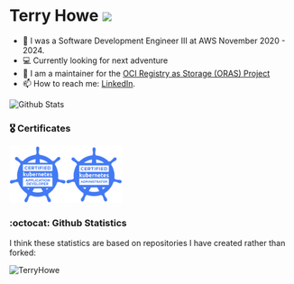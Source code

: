 # Terry Howe ![](https://komarev.com/ghpvc/?username=TerryHowe&color=green&&style=flat) 

- 👨 I was a Software Development Engineer III at AWS November 2020 - 2024.
- 💻 Currently looking for next adventure
- 🌱 I am a maintainer for the [OCI Registry as Storage (ORAS) Project](https://github.com/oras-project)
- 📫 How to reach me: [LinkedIn](https://www.linkedin.com/in/terrylhowe).

![Github Stats](https://github-readme-stats.vercel.app/api?username=TerryHowe&count_private=true&show_icons=true&theme=blue-green)

### 🎖 Certificates
<p align="left">
<a href="https://www.credly.com/badges/55d37421-1224-4fad-ac37-90dd7a97d215"><img src="https://github.com/cncf/artwork/blob/main/other/ckad/color/kubernetes-ckad-color.png?raw=true" alt="CKAD" width="100" height="100"/></a><a href="https://www.credly.com/badges/7f497d84-973c-4999-8c71-3491e4268200"><img src="https://github.com/cncf/artwork/blob/main/other/cka/color/kubernetes-cka-color.png?raw=true" alt="CKA" width="100" height="100"/></a>
</p>

### :octocat: Github Statistics
I think these statistics are based on repositories I have created rather than forked:
<p align="left">
<img src="https://github-readme-stats.vercel.app/api/top-langs/?username=TerryHowe&layout=compact&hide=html&theme=radical" alt="TerryHowe"/>
</p>


